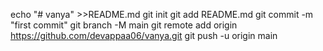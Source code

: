 echo "# vanya" >>README.md
git init
git add README.md
git commit -m "first commit"
git branch -M main
git remote add origin https://github.com/devappaa06/vanya.git
git push -u origin main

